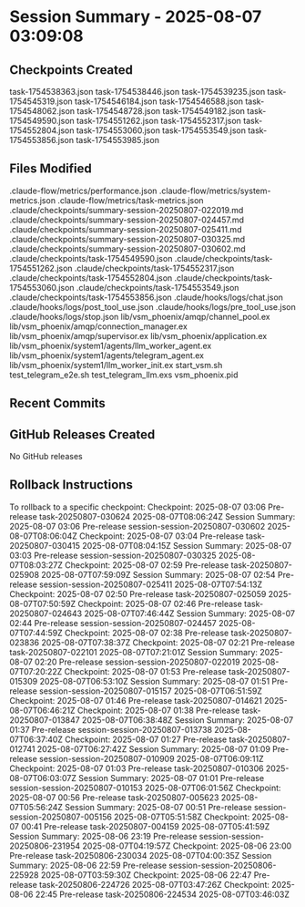 # Session Summary - 2025-08-07 03:09:08

## Checkpoints Created
task-1754538363.json
task-1754538446.json
task-1754539235.json
task-1754545319.json
task-1754546184.json
task-1754546588.json
task-1754548062.json
task-1754548728.json
task-1754549182.json
task-1754549590.json
task-1754551262.json
task-1754552317.json
task-1754552804.json
task-1754553060.json
task-1754553549.json
task-1754553856.json
task-1754553985.json

## Files Modified
.claude-flow/metrics/performance.json
.claude-flow/metrics/system-metrics.json
.claude-flow/metrics/task-metrics.json
.claude/checkpoints/summary-session-20250807-022019.md
.claude/checkpoints/summary-session-20250807-024457.md
.claude/checkpoints/summary-session-20250807-025411.md
.claude/checkpoints/summary-session-20250807-030325.md
.claude/checkpoints/summary-session-20250807-030602.md
.claude/checkpoints/task-1754549590.json
.claude/checkpoints/task-1754551262.json
.claude/checkpoints/task-1754552317.json
.claude/checkpoints/task-1754552804.json
.claude/checkpoints/task-1754553060.json
.claude/checkpoints/task-1754553549.json
.claude/checkpoints/task-1754553856.json
.claude/hooks/logs/chat.json
.claude/hooks/logs/post_tool_use.json
.claude/hooks/logs/pre_tool_use.json
.claude/hooks/logs/stop.json
lib/vsm_phoenix/amqp/channel_pool.ex
lib/vsm_phoenix/amqp/connection_manager.ex
lib/vsm_phoenix/amqp/supervisor.ex
lib/vsm_phoenix/application.ex
lib/vsm_phoenix/system1/agents/llm_worker_agent.ex
lib/vsm_phoenix/system1/agents/telegram_agent.ex
lib/vsm_phoenix/system1/llm_worker_init.ex
start_vsm.sh
test_telegram_e2e.sh
test_telegram_llm.exs
vsm_phoenix.pid

## Recent Commits


## GitHub Releases Created
No GitHub releases

## Rollback Instructions
To rollback to a specific checkpoint:
Checkpoint: 2025-08-07 03:06	Pre-release	task-20250807-030624	2025-08-07T08:06:24Z
Session Summary: 2025-08-07 03:06	Pre-release	session-session-20250807-030602	2025-08-07T08:06:04Z
Checkpoint: 2025-08-07 03:04	Pre-release	task-20250807-030415	2025-08-07T08:04:15Z
Session Summary: 2025-08-07 03:03	Pre-release	session-session-20250807-030325	2025-08-07T08:03:27Z
Checkpoint: 2025-08-07 02:59	Pre-release	task-20250807-025908	2025-08-07T07:59:09Z
Session Summary: 2025-08-07 02:54	Pre-release	session-session-20250807-025411	2025-08-07T07:54:13Z
Checkpoint: 2025-08-07 02:50	Pre-release	task-20250807-025059	2025-08-07T07:50:59Z
Checkpoint: 2025-08-07 02:46	Pre-release	task-20250807-024643	2025-08-07T07:46:44Z
Session Summary: 2025-08-07 02:44	Pre-release	session-session-20250807-024457	2025-08-07T07:44:59Z
Checkpoint: 2025-08-07 02:38	Pre-release	task-20250807-023836	2025-08-07T07:38:37Z
Checkpoint: 2025-08-07 02:21	Pre-release	task-20250807-022101	2025-08-07T07:21:01Z
Session Summary: 2025-08-07 02:20	Pre-release	session-session-20250807-022019	2025-08-07T07:20:22Z
Checkpoint: 2025-08-07 01:53	Pre-release	task-20250807-015309	2025-08-07T06:53:10Z
Session Summary: 2025-08-07 01:51	Pre-release	session-session-20250807-015157	2025-08-07T06:51:59Z
Checkpoint: 2025-08-07 01:46	Pre-release	task-20250807-014621	2025-08-07T06:46:21Z
Checkpoint: 2025-08-07 01:38	Pre-release	task-20250807-013847	2025-08-07T06:38:48Z
Session Summary: 2025-08-07 01:37	Pre-release	session-session-20250807-013738	2025-08-07T06:37:40Z
Checkpoint: 2025-08-07 01:27	Pre-release	task-20250807-012741	2025-08-07T06:27:42Z
Session Summary: 2025-08-07 01:09	Pre-release	session-session-20250807-010909	2025-08-07T06:09:11Z
Checkpoint: 2025-08-07 01:03	Pre-release	task-20250807-010306	2025-08-07T06:03:07Z
Session Summary: 2025-08-07 01:01	Pre-release	session-session-20250807-010153	2025-08-07T06:01:56Z
Checkpoint: 2025-08-07 00:56	Pre-release	task-20250807-005623	2025-08-07T05:56:24Z
Session Summary: 2025-08-07 00:51	Pre-release	session-session-20250807-005156	2025-08-07T05:51:58Z
Checkpoint: 2025-08-07 00:41	Pre-release	task-20250807-004159	2025-08-07T05:41:59Z
Session Summary: 2025-08-06 23:19	Pre-release	session-session-20250806-231954	2025-08-07T04:19:57Z
Checkpoint: 2025-08-06 23:00	Pre-release	task-20250806-230034	2025-08-07T04:00:35Z
Session Summary: 2025-08-06 22:59	Pre-release	session-session-20250806-225928	2025-08-07T03:59:30Z
Checkpoint: 2025-08-06 22:47	Pre-release	task-20250806-224726	2025-08-07T03:47:26Z
Checkpoint: 2025-08-06 22:45	Pre-release	task-20250806-224534	2025-08-07T03:46:03Z
